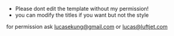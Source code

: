 - Please dont edit the template without my permission!
- you can modify the titles if you want but not the style

for permission ask lucasekung@gmail.com or lucas@luftjet.com
